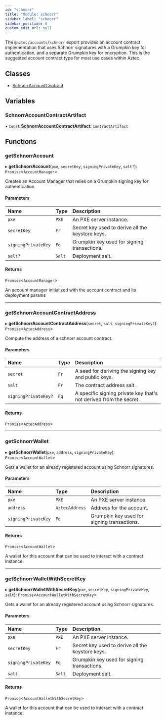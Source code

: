 ```yaml
---
id: "schnorr"
title: "Module: schnorr"
sidebar_label: "schnorr"
sidebar_position: 0
custom_edit_url: null
---
```


The `@aztec/accounts/schnorr` export provides an account contract implementation that uses Schnorr signatures with a Grumpkin key for authentication, and a separate Grumpkin key for encryption.
This is the suggested account contract type for most use cases within Aztec.

## Classes

- [SchnorrAccountContract](../classes/schnorr.SchnorrAccountContract.md)

## Variables

### SchnorrAccountContractArtifact

• `Const` **SchnorrAccountContractArtifact**: `ContractArtifact`

## Functions

### getSchnorrAccount

▸ **getSchnorrAccount**(`pxe`, `secretKey`, `signingPrivateKey`, `salt?`): `Promise`\<`AccountManager`\>

Creates an Account Manager that relies on a Grumpkin signing key for authentication.

#### Parameters

| Name | Type | Description |
| :------ | :------ | :------ |
| `pxe` | `PXE` | An PXE server instance. |
| `secretKey` | `Fr` | Secret key used to derive all the keystore keys. |
| `signingPrivateKey` | `Fq` | Grumpkin key used for signing transactions. |
| `salt?` | `Salt` | Deployment salt. |

#### Returns

`Promise`\<`AccountManager`\>

An account manager initialized with the account contract and its deployment params

___

### getSchnorrAccountContractAddress

▸ **getSchnorrAccountContractAddress**(`secret`, `salt`, `signingPrivateKey?`): `Promise`\<`AztecAddress`\>

Compute the address of a schnorr account contract.

#### Parameters

| Name | Type | Description |
| :------ | :------ | :------ |
| `secret` | `Fr` | A seed for deriving the signing key and public keys. |
| `salt` | `Fr` | The contract address salt. |
| `signingPrivateKey?` | `Fq` | A specific signing private key that's not derived from the secret. |

#### Returns

`Promise`\<`AztecAddress`\>

___

### getSchnorrWallet

▸ **getSchnorrWallet**(`pxe`, `address`, `signingPrivateKey`): `Promise`\<`AccountWallet`\>

Gets a wallet for an already registered account using Schnorr signatures.

#### Parameters

| Name | Type | Description |
| :------ | :------ | :------ |
| `pxe` | `PXE` | An PXE server instance. |
| `address` | `AztecAddress` | Address for the account. |
| `signingPrivateKey` | `Fq` | Grumpkin key used for signing transactions. |

#### Returns

`Promise`\<`AccountWallet`\>

A wallet for this account that can be used to interact with a contract instance.

___

### getSchnorrWalletWithSecretKey

▸ **getSchnorrWalletWithSecretKey**(`pxe`, `secretKey`, `signingPrivateKey`, `salt`): `Promise`\<`AccountWalletWithSecretKey`\>

Gets a wallet for an already registered account using Schnorr signatures.

#### Parameters

| Name | Type | Description |
| :------ | :------ | :------ |
| `pxe` | `PXE` | An PXE server instance. |
| `secretKey` | `Fr` | Secret key used to derive all the keystore keys. |
| `signingPrivateKey` | `Fq` | Grumpkin key used for signing transactions. |
| `salt` | `Salt` | Deployment salt. |

#### Returns

`Promise`\<`AccountWalletWithSecretKey`\>

A wallet for this account that can be used to interact with a contract instance.
